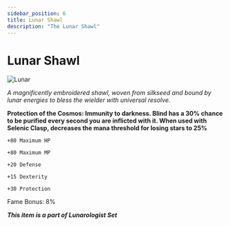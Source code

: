 ```yaml
---
sidebar_position: 6
title: Lunar Shawl
description: "The Lunar Shawl"
---
```


# Lunar Shawl

![Lunar](https://cdn.discordapp.com/attachments/1187552567295758487/1190504974220804117/Lunar_Shawl.png?ex=65a20b28&is=658f9628&hm=8e67c8b5fd613cfb34fe3443742e04e6b4668e754e4bbd99571f9a8d4efeaab2&)

<i>A magnificently embroidered shawl, woven from silkseed and bound by lunar energies to bless the wielder with universal resolve.</i>

**Protection of the Cosmos: Immunity to darkness. Blind has a 30% chance to be purified every second you are inflicted with it. When used with Selenic Clasp, decreases the mana threshold for losing stars to 25%**

    +80 Maximum HP
    
    +80 Maximum MP
    
    +20 Defense
    
    +15 Dexterity
    
    +30 Protection
    
Fame Bonus: 8%

***This item is a part of Lunarologist Set***
